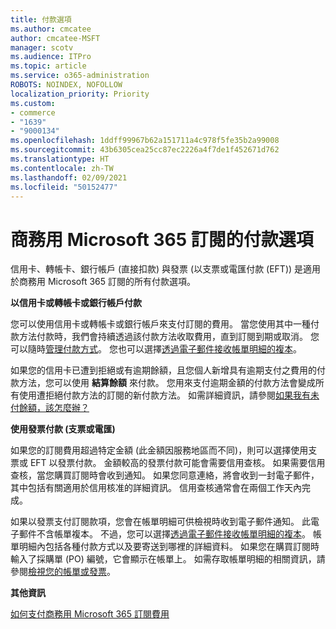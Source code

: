 ```yaml
---
title: 付款選項
ms.author: cmcatee
author: cmcatee-MSFT
manager: scotv
ms.audience: ITPro
ms.topic: article
ms.service: o365-administration
ROBOTS: NOINDEX, NOFOLLOW
localization_priority: Priority
ms.custom:
- commerce
- "1639"
- "9000134"
ms.openlocfilehash: 1ddff99967b62a151711a4c978f5fe35b2a99008
ms.sourcegitcommit: 43b6305cea25cc87ec2226a4f7de1f452671d762
ms.translationtype: HT
ms.contentlocale: zh-TW
ms.lasthandoff: 02/09/2021
ms.locfileid: "50152477"
---
```

# <a name="payment-options-for-microsoft-365-for-business-subscriptions"></a>商務用 Microsoft 365 訂閱的付款選項
  
信用卡、轉帳卡、銀行帳戶 (直接扣款) 與發票 (以支票或電匯付款 (EFT)) 是適用於商務用 Microsoft 365 訂閱的所有付款選項。
  
**以信用卡或轉帳卡或銀行帳戶付款**
  
您可以使用信用卡或轉帳卡或銀行帳戶來支付訂閱的費用。 當您使用其中一種付款方法付款時，我們會持續透過該付款方法收取費用，直到訂閱到期或取消。 您可以隨時[管理付款方式](https://docs.microsoft.com/microsoft-365/commerce/billing-and-payments/manage-payment-methods)。 您也可以選擇[透過電子郵件接收帳單明細的複本](https://docs.microsoft.com/microsoft-365/commerce/billing-and-payments/view-your-bill-or-invoice#receive-a-copy-of-your-billing-statement-in-email)。

如果您的信用卡已遭到拒絕或有逾期餘額，且您個人新增具有逾期支付之費用的付款方法，您可以使用 **結算餘額** 來付款。 您用來支付逾期金額的付款方法會變成所有使用遭拒絕付款方法的訂閱的新付款方法。 如需詳細資訊，請參閱[如果我有未付餘額，該怎麼辦？](https://docs.microsoft.com/microsoft-365/commerce/billing-and-payments/pay-for-your-subscription#what-if-i-have-an-outstanding-balance)

**使用發票付款 (支票或電匯)**
  
如果您的訂閱費用超過特定金額 (此金額因服務地區而不同)，則可以選擇使用支票或 EFT 以發票付款。 金額較高的發票付款可能會需要信用查核。 如果需要信用查核，當您購買訂閱時會收到通知。 如果您同意連絡，將會收到一封電子郵件，其中包括有關適用於信用核准的詳細資訊。 信用查核通常會在兩個工作天內完成。

如果以發票支付訂閱款項，您會在帳單明細可供檢視時收到電子郵件通知。 此電子郵件不含帳單複本。 不過，您可以選擇[透過電子郵件接收帳單明細的複本](https://docs.microsoft.com/microsoft-365/commerce/billing-and-payments/view-your-bill-or-invoice#receive-a-copy-of-your-billing-statement-in-email)。 帳單明細內包括各種付款方式以及要寄送到哪裡的詳細資料。 如果您在購買訂閱時輸入了採購單 (PO) 編號，它會顯示在帳單上。 如需存取帳單明細的相關資訊，請參閱[檢視您的帳單或發票](https://docs.microsoft.com/microsoft-365/commerce/billing-and-payments/view-your-bill-or-invoice)。
  
**其他資訊**
  
[如何支付商務用 Microsoft 365 訂閱費用](https://docs.microsoft.com/microsoft-365/commerce/billing-and-payments/pay-for-your-subscription)